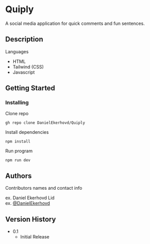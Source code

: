 # Quiply

A social media application for quick comments and fun sentences.

## Description

Languages

- HTML
- Tailwind (CSS)
- Javascript


## Getting Started

### Installing

Clone repo
```
gh repo clone DanielEkerhovd/Quiply
```

Install dependencies

```
npm install
```

Run program
```
npm run dev
```

## Authors

Contributors names and contact info

ex. Daniel Ekerhovd Lid  
ex. [@DanielEkerhovd](https://www.linkedin.com/in/daniel-ekerhovd/)

## Version History

* 0.1
    * Initial Release
